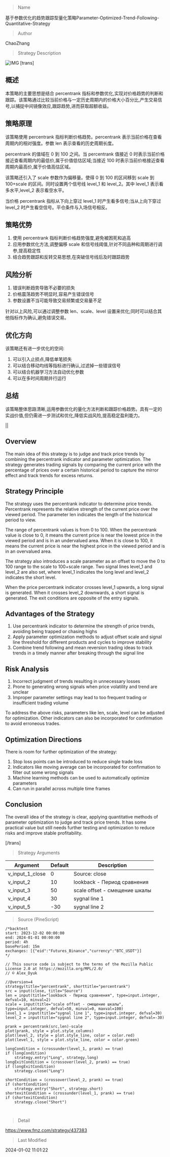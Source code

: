 
> Name

基于参数优化的趋势跟踪型量化策略Parameter-Optimized-Trend-Following-Quantitative-Strategy

> Author

ChaoZhang

> Strategy Description

![IMG](https://www.fmz.com/upload/asset/a800a2f343d0bc3580.png)
[trans]

## 概述

本策略的主要思想是结合 percentrank 指标和参数优化,实现对价格趋势的判断和跟踪。该策略通过比较当前价格与一定历史周期内的价格大小百分比,产生交易信号,以捕捉中间镜像效应,跟踪趋势,进而获取超额收益。

## 策略原理  

该策略使用 percentrank 指标判断价格趋势。percentrank 表示当前价格在查看周期内的相对强度。参数 len 表示查看的历史周期长度。

percentrank 的值域在 0 到 100 之间。当 percentrank 值接近 0 时表示当前价格接近查看周期内的最低价,属于价值低估区域;当接近 100 时表示当前价格接近查看周期内最高价,属于价值高估区域。

该策略还引入了 scale 参数作为偏移量。使得 0 到 100 的区间移到 scale 到 100+scale 的区间。同时设置两个信号线 level_1 和 level_2。其中 level_1 表示看多水平,level_2 表示看空水平。

当价格 percentrank 指标从下向上穿过 level_1 时产生看多信号;当从上向下穿过 level_2 时产生看空信号。平仓条件与入场信号相反。

## 策略优势

1. 使用 percentrank 指标判断价格趋势强度,避免被困死和追高
2. 应用参数优化方法,调整偏移 scale 和信号线阈值,针对不同品种和周期进行调参,提高稳定性
3. 结合趋势跟踪和反转交易思想,在突破信号线后及时跟踪趋势

## 风险分析

1. 错误判断趋势导致不必要的损失
2. 价格震荡趋势不明显时,容易产生错误信号
3. 参数设置不当可能导致交易频繁或交易量不足

针对以上风险,可以通过调整参数 len、scale、level 设置来优化;同时可以结合其他指标作为确认,避免错误交易。

## 优化方向  

该策略还有进一步优化的空间:

1. 可以引入止损点,降低单笔损失
2. 可以结合移动均线等指标进行确认,过滤掉一些错误信号
3. 可以结合机器学习方法自动优化参数
4. 可以在多时间周期并行运行

## 总结

该策略整体思路清晰,运用参数优化的量化方法判断和跟踪价格趋势。具有一定的实战价值,但仍需进一步测试和优化,降低实战风险,提高稳定盈利能力。

||

## Overview

The main idea of this strategy is to judge and track price trends by combining the percentrank indicator and parameter optimization. The strategy generates trading signals by comparing the current price with the percentage of prices over a certain historical period to capture the mirror effect and track trends for excess returns.

## Strategy Principle    

The strategy uses the percentrank indicator to determine price trends. Percentrank represents the relative strength of the current price over the viewed period. The parameter len indicates the length of the historical period to view.

The range of percentrank values is from 0 to 100. When the percentrank value is close to 0, it means the current price is near the lowest price in the viewed period and is in an undervalued area. When it is close to 100, it means the current price is near the highest price in the viewed period and is in an overvalued area.

The strategy also introduces a scale parameter as an offset to move the 0 to 100 range to the scale to 100+scale range. Two signal lines level_1 and level_2 are also set, where level_1 indicates the long level and level_2 indicates the short level. 

When the price percentrank indicator crosses level_1 upwards, a long signal is generated. When it crosses level_2 downwards, a short signal is generated. The exit conditions are opposite of the entry signals.

## Advantages of the Strategy  

1. Use percentrank indicator to determine the strength of price trends, avoiding being trapped or chasing highs
2. Apply parameter optimization methods to adjust offset scale and signal line threshold for different products and cycles to improve stability 
3. Combine trend following and mean reversion trading ideas to track trends in a timely manner after breaking through the signal line

## Risk Analysis   

1. Incorrect judgment of trends resulting in unnecessary losses
2. Prone to generating wrong signals when price volatility and trend are unclear
3. Improper parameter settings may lead to too frequent trading or insufficient trading volume

To address the above risks, parameters like len, scale, level can be adjusted for optimization. Other indicators can also be incorporated for confirmation to avoid erroneous trades.

## Optimization Directions

There is room for further optimization of the strategy:

1. Stop loss points can be introduced to reduce single trade loss
2. Indicators like moving average can be incorporated for confirmation to filter out some wrong signals  
3. Machine learning methods can be used to automatically optimize parameters
4. Can run in parallel across multiple time frames

## Conclusion  

The overall idea of the strategy is clear, applying quantitative methods of parameter optimization to judge and track price trends. It has some practical value but still needs further testing and optimization to reduce risks and improve stable profitability.

[/trans]

> Strategy Arguments



|Argument|Default|Description|
|----|----|----|
|v_input_1_close|0|Source: close|high|low|open|hl2|hlc3|hlcc4|ohlc4|
|v_input_2|10|lookback - Период сравнения|
|v_input_3|50|scale offset - смещение шкалы|
|v_input_4|30|sygnal line 1|
|v_input_5|-30|sygnal line 2|


> Source (PineScript)

``` pinescript
/*backtest
start: 2023-12-02 00:00:00
end: 2024-01-01 00:00:00
period: 4h
basePeriod: 15m
exchanges: [{"eid":"Futures_Binance","currency":"BTC_USDT"}]
*/

// This source code is subject to the terms of the Mozilla Public License 2.0 at https://mozilla.org/MPL/2.0/
// © Alex_Dyuk

//@version=4
strategy(title="percentrank", shorttitle="percentrank")
src = input(close, title="Source")
len = input(title="lookback - Период сравнения", type=input.integer, defval=10, minval=2)
scale = input(title="scale offset - смещение шкалы", type=input.integer, defval=50, minval=0, maxval=100)
level_1 = input(title="sygnal line 1", type=input.integer, defval=30)
level_2 = input(title="sygnal line 2", type=input.integer, defval=-30)

prank = percentrank(src,len)-scale
plot(prank, style = plot.style_columns)
plot(level_2, style = plot.style_line, color = color.red)
plot(level_1, style = plot.style_line, color = color.green)

longCondition = (crossunder(level_1, prank) == true)
if (longCondition)
    strategy.entry("Long", strategy.long)
longExitCondition = (crossover(level_2, prank) == true)
if (longExitCondition)
    strategy.close("Long")
    
shortCondition = (crossover(level_2, prank) == true)
if (shortCondition)
    strategy.entry("Short", strategy.short)
shortexitCondition = (crossunder(level_1, prank) == true)
if (shortexitCondition)
    strategy.close("Short")

    
```

> Detail

https://www.fmz.com/strategy/437383

> Last Modified

2024-01-02 11:01:22
